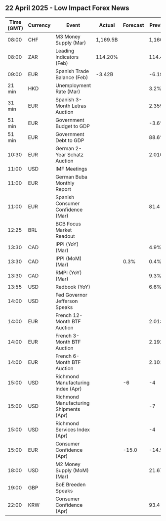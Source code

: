 ## 22 April 2025 - Low Impact Forex News

| Time (GMT) | Currency | Event | Actual | Forecast | Previous |
|------|----------|-------|--------|----------|----------|
| 08:00 | CHF | M3 Money Supply (Mar) | 1,169.5B |  | 1,160.2B |
| 08:00 | ZAR | Leading Indicators (Feb) | 114.20% |  | 114.43% |
| 09:00 | EUR | Spanish Trade Balance (Feb) | -3.42B |  | -6.19B |
| 21 min | HKD | Unemployment Rate (Mar) |  |  | 3.2% |
| 31 min | EUR | Spanish 3-Month Letras Auction |  |  | 2.359% |
| 51 min | EUR | Government Budget to GDP |  |  | -3.6% |
| 51 min | EUR | Government Debt to GDP |  |  | 88.6% |
| 10:30 | EUR | German 2-Year Schatz Auction |  |  | 2.010% |
| 11:00 | USD | IMF Meetings |  |  |  |
| 11:00 | EUR | German Buba Monthly Report |  |  |  |
| 11:00 | EUR | Spanish Consumer Confidence (Mar) |  |  | 81.4 |
| 12:25 | BRL | BCB Focus Market Readout |  |  |  |
| 13:30 | CAD | IPPI (YoY) (Mar) |  |  | 4.9% |
| 13:30 | CAD | IPPI (MoM) (Mar) |  | 0.3% | 0.4% |
| 13:30 | CAD | RMPI (YoY) (Mar) |  |  | 9.3% |
| 13:55 | USD | Redbook (YoY) |  |  | 6.6% |
| 14:00 | USD | Fed Governor Jefferson Speaks |  |  |  |
| 14:00 | EUR | French 12-Month BTF Auction |  |  | 2.013% |
| 14:00 | EUR | French 3-Month BTF Auction |  |  | 2.192% |
| 14:00 | EUR | French 6-Month BTF Auction |  |  | 2.101% |
| 15:00 | USD | Richmond Manufacturing Index (Apr) |  | -6 | -4 |
| 15:00 | USD | Richmond Manufacturing Shipments (Apr) |  |  | -7 |
| 15:00 | USD | Richmond Services Index (Apr) |  |  | -4 |
| 15:00 | EUR | Consumer Confidence (Apr) |  | -15.0 | -14.5 |
| 18:00 | USD | M2 Money Supply (MoM) (Mar) |  |  | 21.67T |
| 19:00 | GBP | BoE Breeden Speaks |  |  |  |
| 22:00 | KRW | Consumer Confidence (Apr) |  |  | 93.4 |
